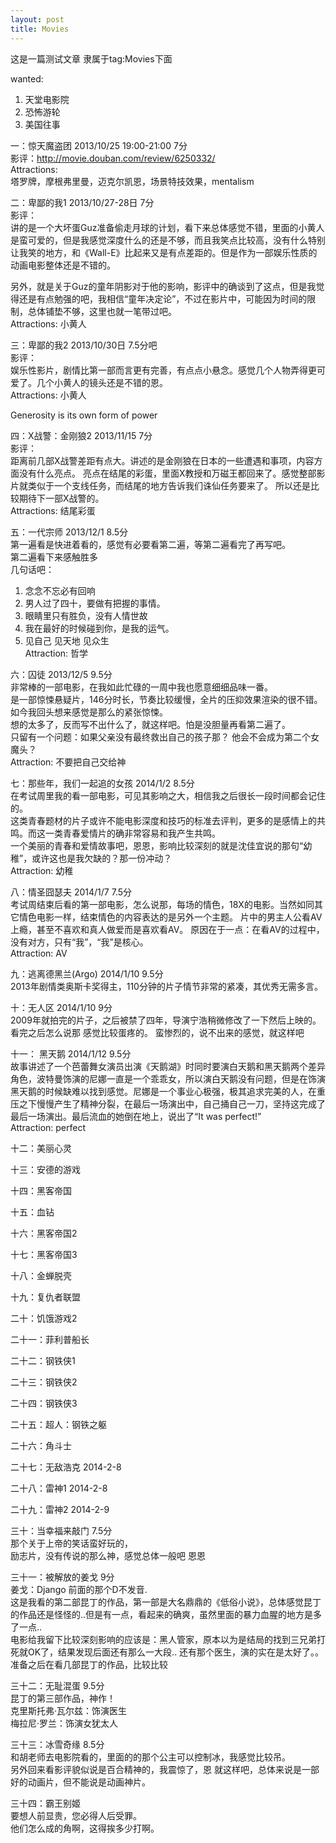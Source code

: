 ```yaml
---
layout: post
title: Movies
---
```

这是一篇测试文章 隶属于tag:Movies下面

wanted: <br>
1. 天堂电影院
2. 恐怖游轮
3. 美国往事
 
一：惊天魔盗团  2013/10/25 19:00-21:00  7分 <br>
影评：http://movie.douban.com/review/6250332/ <br>
Attractions:  
塔罗牌，摩根弗里曼，迈克尔凯恩，场景特技效果，mentalism
 
二：卑鄙的我1  2013/10/27-28日   7分 <br>
影评： <br>
讲的是一个大坏蛋Guz准备偷走月球的计划，看下来总体感觉不错，里面的小黄人是蛮可爱的，但是我感觉深度什么的还是不够，而且我笑点比较高，没有什么特别让我笑的地方，和《Wall-E》比起来又是有点差距的。但是作为一部娱乐性质的动画电影整体还是不错的。

另外，就是关于Guz的童年阴影对于他的影响，影评中的确谈到了这点，但是我觉得还是有点勉强的吧，我相信“童年决定论”，不过在影片中，可能因为时间的限制，总体铺垫不够，这里也就一笔带过吧。<br>
Attractions:  小黄人

三：卑鄙的我2 2013/10/30日  7.5分吧 <br>
影评：<br>
娱乐性影片，剧情比第一部而言更有完善，有点点小悬念。感觉几个人物弄得更可爱了。几个小黄人的镜头还是不错的恩。<br>
Attractions: 小黄人

<!--
Se7en: gluttony    greed    sloth    wrath    pride    lust    envy

Nurture apathy as if it were virtue

Humility is their form of pride
-->
Generosity is its own form of power

四：X战警：金刚狼2  2013/11/15  7分 <br>
影评：<br>
距离前几部X战警差距有点大。讲述的是金刚狼在日本的一些遭遇和事项，内容方面没有什么亮点。 亮点在结尾的彩蛋，里面X教授和万磁王都回来了。感觉整部影片就类似于一个支线任务，而结尾的地方告诉我们诛仙任务要来了。 所以还是比较期待下一部X战警的。<br>
Attractions: 结尾彩蛋

五：一代宗师 2013/12/1 8.5分 <br>
第一遍看是快进着看的，感觉有必要看第二遍，等第二遍看完了再写吧。<br>
第二遍看下来感触胜多<br>
几句话吧：<br>
1. 念念不忘必有回响  <br>
2. 男人过了四十，要做有把握的事情。<br>
3. 眼睛里只有胜负，没有人情世故<br>
4. 我在最好的时候碰到你，是我的运气。<br>
5. 见自己 见天地 见众生<br>
Attraction: 哲学

六：囚徒 2013/12/5  9.5分<br>
非常棒的一部电影，在我如此忙碌的一周中我也愿意细细品味一番。<br>
是一部惊悚悬疑片，146分时长，节奏比较缓慢，全片的压抑效果渲染的很不错。 如今我回头想来感觉是那么的紧张惊悚。<br>
想的太多了，反而写不出什么了，就这样吧。怕是没胆量再看第二遍了。<br>
只留有一个问题：如果父亲没有最终救出自己的孩子那？ 他会不会成为第二个女魔头？<br>
Attraction: 不要把自己交给神

七：那些年，我们一起追的女孩  2014/1/2  8.5分 <br>
在考试周里我的看一部电影，可见其影响之大，相信我之后很长一段时间都会记住的。<br>
这类青春题材的片子或许不能电影深度和技巧的标准去评判，更多的是感情上的共鸣。而这一类青春爱情片的确非常容易和我产生共鸣。 <br>
一个美丽的青春和爱情故事吧，恩恩，影响比较深刻的就是沈佳宜说的那句“幼稚”，或许这也是我欠缺的？那一份冲动？<br>
Attraction: 幼稚

八：情圣囧瑟夫 2014/1/7  7.5分 <br>
考试周结束后看的第一部电影，怎么说那，每场的情色，18X的电影。当然如同其它情色电影一样，结束情色的内容表达的是另外一个主题。 
片中的男主人公看AV上瘾，甚至不喜欢和真人做爱而是喜欢看AV。
原因在于一点：在看AV的过程中，没有对方，只有“我”，“我”是核心。<br>
Attraction: AV

九：逃离德黑兰(Argo) 2014/1/10  9.5分 <br>
2013年剧情类奥斯卡奖得主，110分钟的片子情节非常的紧凑，其优秀无需多言。

十：无人区  2014/1/10  9分 <br>
2009年就拍完的片子，之后被禁了四年，导演宁浩稍微修改了一下然后上映的。看完之后怎么说那 感觉比较蛋疼的。
蛮惨烈的，说不出来的感觉，就这样吧

十一： 黑天鹅 2014/1/12  9.5分 <br>
故事讲述了一个芭蕾舞女演员出演《天鹅湖》时同时要演白天鹅和黑天鹅两个差异角色，波特曼饰演的尼娜一直是一个乖乖女，所以演白天鹅没有问题，但是在饰演黑天鹅的时候缺难以找到感觉。尼娜是一个事业心极强，极其追求完美的人，在重压之下慢慢产生了精神分裂，在最后一场演出中，自己捅自己一刀，坚持这完成了最后一场演出。最后流血的她倒在地上，说出了“It was perfect!” <br>
Attraction: perfect

十二：美丽心灵

十三：安德的游戏

十四：黑客帝国

十五：血钻

十六：黑客帝国2

十七：黑客帝国3

十八：金蝉脱壳

十九：复仇者联盟

二十：饥饿游戏2

二十一：菲利普船长

二十二：钢铁侠1

二十三：钢铁侠2

二十四：钢铁侠3

二十五：超人：钢铁之躯

二十六：角斗士

二十七：无敌浩克 2014-2-8

二十八：雷神1  2014-2-8

二十九：雷神2  2014-2-9

三十：当幸福来敲门  7.5分 <br>
     那个关于上帝的笑话蛮好玩的，<br>
     励志片，没有传说的那么神，感觉总体一般吧 恩恩

三十一：被解放的姜戈  9分<br>
     姜戈：Django 前面的那个D不发音.<br>
     这是我看的第二部昆丁的作品，第一部是大名鼎鼎的《低俗小说》，总体感觉昆丁的作品还是怪怪的..但是有一点，看起来的确爽，虽然里面的暴力血腥的地方是多了一点..<br>
     电影给我留下比较深刻影响的应该是：黑人管家，原本以为是结局的找到三兄弟打死就OK了，结果发现后面还有那么一大段.. 还有那个医生，演的实在是太好了。。<br>
     准备之后在看几部昆丁的作品，比较比较

三十二：无耻混蛋 9.5分<br>
     昆丁的第三部作品，神作！<br>
     克里斯托弗·瓦尔兹：饰演医生<br>
     梅拉尼·罗兰：饰演女犹太人<br>

三十三：冰雪奇缘 8.5分<br>
     和胡老师去电影院看的，里面的的那个公主可以控制冰，我感觉比较吊。<br>
     另外回来看影评貌似说是百合精神的，我震惊了，恩 就这样吧，总体来说是一部好的动画片，但不能说是动画神片。<br>

三十四：霸王别姬<br>
     要想人前显贵，您必得人后受罪。<br>
     他们怎么成的角啊，这得挨多少打啊。<br>

     


